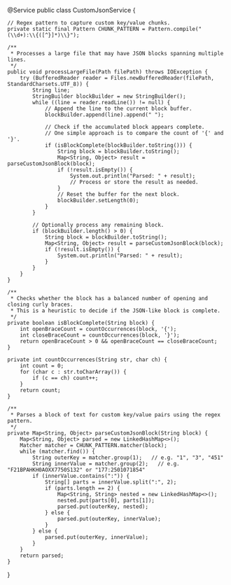 @Service
public class CustomJsonService {

    // Regex pattern to capture custom key/value chunks.
    private static final Pattern CHUNK_PATTERN = Pattern.compile("(\\d+):\\{([^}]*)\\}");

    /**
     * Processes a large file that may have JSON blocks spanning multiple lines.
     */
    public void processLargeFile(Path filePath) throws IOException {
        try (BufferedReader reader = Files.newBufferedReader(filePath, StandardCharsets.UTF_8)) {
            String line;
            StringBuilder blockBuilder = new StringBuilder();
            while ((line = reader.readLine()) != null) {
                // Append the line to the current block buffer.
                blockBuilder.append(line).append(" ");

                // Check if the accumulated block appears complete.
                // One simple approach is to compare the count of '{' and '}'.
                if (isBlockComplete(blockBuilder.toString())) {
                    String block = blockBuilder.toString();
                    Map<String, Object> result = parseCustomJsonBlock(block);
                    if (!result.isEmpty()) {
                        System.out.println("Parsed: " + result);
                        // Process or store the result as needed.
                    }
                    // Reset the buffer for the next block.
                    blockBuilder.setLength(0);
                }
            }
            
            // Optionally process any remaining block.
            if (blockBuilder.length() > 0) {
                String block = blockBuilder.toString();
                Map<String, Object> result = parseCustomJsonBlock(block);
                if (!result.isEmpty()) {
                    System.out.println("Parsed: " + result);
                }
            }
        }
    }

    /**
     * Checks whether the block has a balanced number of opening and closing curly braces.
     * This is a heuristic to decide if the JSON-like block is complete.
     */
    private boolean isBlockComplete(String block) {
        int openBraceCount = countOccurrences(block, '{');
        int closeBraceCount = countOccurrences(block, '}');
        return openBraceCount > 0 && openBraceCount == closeBraceCount;
    }

    private int countOccurrences(String str, char ch) {
        int count = 0;
        for (char c : str.toCharArray()) {
            if (c == ch) count++;
        }
        return count;
    }

    /**
     * Parses a block of text for custom key/value pairs using the regex pattern.
     */
    private Map<String, Object> parseCustomJsonBlock(String block) {
        Map<String, Object> parsed = new LinkedHashMap<>();
        Matcher matcher = CHUNK_PATTERN.matcher(block);
        while (matcher.find()) {
            String outerKey = matcher.group(1);   // e.g. "1", "3", "451"
            String innerValue = matcher.group(2);   // e.g. "F21BPAHKH0AOXX7750S132" or "177:2501071854"
            if (innerValue.contains(":")) {
                String[] parts = innerValue.split(":", 2);
                if (parts.length == 2) {
                    Map<String, String> nested = new LinkedHashMap<>();
                    nested.put(parts[0], parts[1]);
                    parsed.put(outerKey, nested);
                } else {
                    parsed.put(outerKey, innerValue);
                }
            } else {
                parsed.put(outerKey, innerValue);
            }
        }
        return parsed;
    }
}